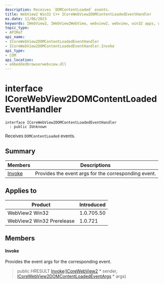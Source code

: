 ```yaml
---
description: Receives `DOMContentLoaded` events.
title: WebView2 Win32 C++ ICoreWebView2DOMContentLoadedEventHandler
ms.date: 11/06/2023
keywords: IWebView2, IWebView2WebView, webview2, webview, win32 apps, win32, edge, ICoreWebView2, ICoreWebView2Controller, browser control, edge html, ICoreWebView2DOMContentLoadedEventHandler
topic_type: 
- APIRef
api_name:
- ICoreWebView2DOMContentLoadedEventHandler
- ICoreWebView2DOMContentLoadedEventHandler.Invoke
api_type:
- COM
api_location:
- embeddedbrowserwebview.dll
---
```


# interface ICoreWebView2DOMContentLoadedEventHandler

```
interface ICoreWebView2DOMContentLoadedEventHandler
  : public IUnknown
```

Receives `DOMContentLoaded` events.

## Summary

 Members                        | Descriptions
--------------------------------|---------------------------------------------
[Invoke](#invoke) | Provides the event args for the corresponding event.

## Applies to

Product                         | Introduced
--------------------------------|---------------------------------------------
WebView2 Win32            |    1.0.705.50
WebView2 Win32 Prerelease |    1.0.721

## Members

#### Invoke

Provides the event args for the corresponding event.

> public HRESULT [Invoke](#invoke)([ICoreWebView2](icorewebview2.md) * sender, [ICoreWebView2DOMContentLoadedEventArgs](icorewebview2domcontentloadedeventargs.md) * args)

